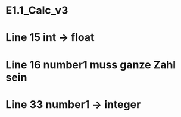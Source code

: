 # E1.1_Calc_v3

# Line 15 int -> float
# Line 16 number1 muss ganze Zahl sein
# Line 33 number1 -> integer
